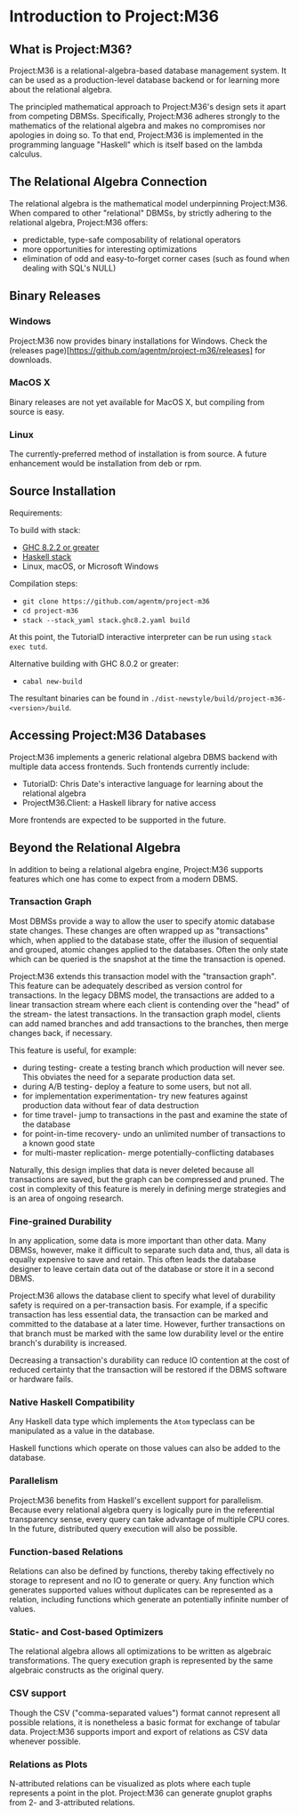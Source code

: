 # Introduction to Project:M36

## What is Project:M36?
Project:M36 is a relational-algebra-based database management system. It can be used as a production-level database backend or for learning more about the relational algebra.

The principled mathematical approach to Project:M36's design sets it apart from competing DBMSs. Specifically, Project:M36 adheres strongly to the mathematics of the relational algebra and makes no compromises nor apologies in doing so. To that end, Project:M36 is implemented in the programming language "Haskell" which is itself based on the lambda calculus.

## The Relational Algebra Connection

The relational algebra is the mathematical model underpinning Project:M36. When compared to other "relational" DBMSs, by strictly adhering to the relational algebra, Project:M36 offers:

* predictable, type-safe composability of relational operators
* more opportunities for interesting optimizations
* elimination of odd and easy-to-forget corner cases (such as found when dealing with SQL's NULL)

## Binary Releases

### Windows
Project:M36 now provides binary installations for Windows. Check the (releases page)[https://github.com/agentm/project-m36/releases] for downloads.

### MacOS X

Binary releases are not yet available for MacOS X, but compiling from source is easy.

### Linux

The currently-preferred method of installation is from source. A future enhancement would be installation from deb or rpm.

## Source Installation

Requirements:

To build with stack:

* [GHC 8.2.2 or greater](https://www.haskell.org/downloads)
* [Haskell stack](https://docs.haskellstack.org/en/stable/README/)
* Linux, macOS, or Microsoft Windows

Compilation steps:

* ```git clone https://github.com/agentm/project-m36```
* ```cd project-m36```
* ```stack --stack_yaml stack.ghc8.2.yaml build```

At this point, the TutorialD interactive interpreter can be run using ```stack exec tutd```.

Alternative building with GHC 8.0.2 or greater:

* ```cabal new-build```

The resultant binaries can be found in ```./dist-newstyle/build/project-m36-<version>/build```.

## Accessing Project:M36 Databases

Project:M36 implements a generic relational algebra DBMS backend with multiple data access frontends. Such frontends currently include:

* TutorialD: Chris Date's interactive language for learning about the relational algebra
* ProjectM36.Client: a Haskell library for native access

More frontends are expected to be supported in the future.

## Beyond the Relational Algebra

In addition to being a relational algebra engine, Project:M36 supports features which one has come to expect from a modern DBMS.

### Transaction Graph

Most DBMSs provide a way to allow the user to specify atomic database state changes. These changes are often wrapped up as "transactions" which, when applied to the database state, offer the illusion of sequential and grouped, atomic changes applied to the databases. Often the only state which can be queried is the snapshot at the time the transaction is opened.

Project:M36 extends this transaction model with the "transaction graph". This feature can be adequately described as version control for transactions. In the legacy DBMS model, the transactions are added to a linear transaction stream where each client is contending over the "head" of the stream- the latest transactions. In the transaction graph model, clients can add named branches and add transactions to the branches, then merge changes back, if necessary.

This feature is useful, for example:
* during testing- create a testing branch which production will never see. This obviates the need for a separate production data set.
* during A/B testing- deploy a feature to some users, but not all.
* for implementation experimentation- try new features against production data without fear of data destruction
* for time travel- jump to transactions in the past and examine the state of the database
* for point-in-time recovery- undo an unlimited number of transactions to a known good state
* for multi-master replication- merge potentially-conflicting databases

Naturally, this design implies that data is never deleted because all transactions are saved, but the graph can be compressed and pruned. The cost in complexity of this feature is merely in defining merge strategies and is an area of ongoing research.

### Fine-grained Durability

In any application, some data is more important than other data. Many DBMSs, however, make it difficult to separate such data and, thus, all data is equally expensive to save and retain. This often leads the database designer to leave certain data out of the database or store it in a second DBMS.

Project:M36 allows the database client to specify what level of durability safety is required on a per-transaction basis. For example, if a specific transaction has less essential data, the transaction can be marked and committed to the database at a later time. However, further transactions on that branch must be marked with the same low durability level or the entire branch's durability is increased.

Decreasing a transaction's durability can reduce IO contention at the cost of reduced certainty that the transaction will be restored if the DBMS software or hardware fails.

### Native Haskell Compatibility

Any Haskell data type which implements the ```Atom``` typeclass can be manipulated as a value in the database.

Haskell functions which operate on those values can also be added to the database.

### Parallelism

Project:M36 benefits from Haskell's excellent support for parallelism. Because every relational algebra query is logically pure in the referential transparency sense, every query can take advantage of multiple CPU cores. In the future, distributed query execution will also be possible.

### Function-based Relations

Relations can also be defined by functions, thereby taking effectively no storage to represent and no IO to generate or query. Any function which  generates supported values without duplicates can be represented as a relation, including functions which generate an potentially infinite number of values.

### Static- and Cost-based Optimizers

The relational algebra allows all optimizations to be written as algebraic transformations. The query execution graph is represented by the same algebraic constructs as the original query.

### CSV support

Though the CSV ("comma-separated values") format cannot represent all possible relations, it is nonetheless a basic format for exchange of tabular data. Project:M36 supports import and export of relations as CSV data whenever possible.

### Relations as Plots

N-attributed relations can be visualized as plots where each tuple represents a point in the plot. Project:M36 can generate gnuplot graphs from 2- and 3-attributed relations.
